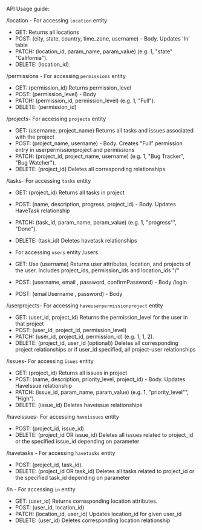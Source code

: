API Usage guide:

/location - For accessing `location` entity
- GET: Returns all locations
- POST: (city, state, country, time_zone, username) - Body. Updates 'In' table
- PATCH: (location_id, param_name, param_value) (e.g. 1, "state" "California").
- DELETE: (location_id)

/permissions - For accessing `permissions` entity
- GET: (permission_id) Returns permission_level
- POST: (permission_level) - Body
- PATCH: (permission_id, permission_level) (e.g. 1, "Full").
- DELETE: (permission_id)

/projects- For accessing `projects` entity
- GET: (username, project_name) Returns all tasks and issues associated with the project
- POST: (project_name, username) - Body. Creates "Full" permission entry in userpermissionproject and permissions
- PATCH: (project_id, project_name, username) (e.g. 1, "Bug Tracker", "Bug Watcher").
- DELETE: (project_id) Deletes all corresponding relationships 

/tasks- For accessing `tasks` entity
- GET: (project_id) Returns all tasks in project
- POST: (name, description, progress, project_id) - Body. Updates HaveTask relationship 
- PATCH: (task_id, param_name, param_value) (e.g. 1, "progress"", "Done").
- DELETE: (task_id) Deletes havetask relationships 

- For accessing `users` entity
/users
- GET: Use (username) Returns user attributes, location, and projects of the user. Includes project_ids, permission_ids and location_ids
"/"
- POST: (username, email , password, confirmPassword) - Body
/login
- POST: (emailUsername , password) - Body

/userprojects- For accessing `haveuserpermissionproject` entity
- GET: (user_id, project_id) Returns the permission_level for the user in that project
- POST: (user_id, project_id, permission_level)
- PATCH: (user_id, project_id, permission_id) (e.g. 1, 1, 2).
- DELETE: (project_id, user_id (optional)) Deletes all corresponding project relationships or if user_id specified, 
                                           all project-user relationships 

/issues- For accessing `isues` entity
- GET: (project_id) Returns all issues in project
- POST: (name, description, priority_level, project_id) - Body. Updates HaveIssue relationship 
- PATCH: (issue_id, param_name, param_value) (e.g. 1, "priority_level"", "High").
- DELETE: (issue_id) Deletes haveissue relationships 

/haveissues- For accessing `haveissues` entity
- POST: (project_id, issue_id) 
- DELETE: (project_id OR issue_id) Deletes all issues related to project_id or the specified issue_id depending on parameter 

/havetasks - For accessing `havetasks` entity
- POST: (project_id, task_id). 
- DELETE: (project_id OR task_id) Deletes all tasks related to project_id or the specified task_id depending on parameter 

/in - For accessing `in` entity
- GET: (user_id) Returns corresponding location attributes.
- POST: (user_id, location_id) 
- PATCH: (location_id, user_id) Updates location_id for given user_id
- DELETE: (user_id) Deletes corresponding location relationship 

